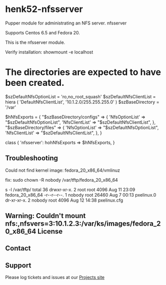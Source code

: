 henk52-nfsserver
================

Pupper module for administrating an NFS server.
nfsserver

Supports Centos 6.5 and Fedora 20.

This is the nfsserver module.


Verify installation:
  showmount -e localhost

# The directories are expected to have been created.

$szDefaultNfsOptionList =  'ro,no_root_squash'
$szDefaultNfsClientList = hiera ( 'DefaultNfsClientList', '10.1.2.0/255.255.255.0' )
$szBaseDirectory = '/var'

$hNfsExports = {
 "$szBaseDirectory/configs" => {
             'NfsOptionList' => "$szDefaultNfsOptionList",
             'NfsClientList' => "$szDefaultNfsClientList",
                               }, 
 "$szBaseDirectory/files" => {
             'NfsOptionList' => "$szDefaultNfsOptionList",
             'NfsClientList' => "$szDefaultNfsClientList",
                             }, 
}

class { 'nfsserver':
   hohNfsExports => $hNfsExports,
}



Troubleshooting
---------------

Could not find kernel image: fedora_20_x86_64/vmlinuz

fix: sudo chown -R nobody /var/tftp/fedora_20_x86_64

s -l /var/tftp/
total 36
drwxr-xr-x. 2 root   root  4096 Aug 11 23:09 fedora_20_x86_64
-r--r--r--. 1 nobody root 26460 Aug  7 00:13 pxelinux.0
dr-xr-xr-x. 2 nobody root  4096 Aug 12 14:38 pxelinux.cfg


Warning: Couldn't mount nfs:,nfsvers=3:10.1.2.3:/var/ks/images/fedora_20_x86_64
License
-------


Contact
-------


Support
-------

Please log tickets and issues at our [Projects site](http://projects.example.com)
